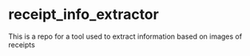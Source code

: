 # receipt_info_extractor
This is a repo for a tool used to extract information based on images of receipts
